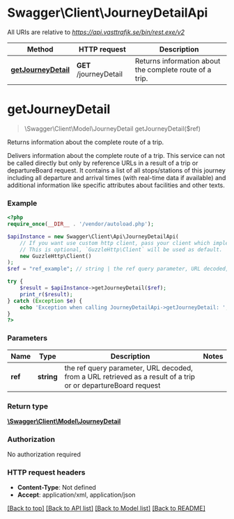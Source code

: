 # Swagger\Client\JourneyDetailApi

All URIs are relative to *https://api.vasttrafik.se/bin/rest.exe/v2*

Method | HTTP request | Description
------------- | ------------- | -------------
[**getJourneyDetail**](JourneyDetailApi.md#getJourneyDetail) | **GET** /journeyDetail | Returns information about the complete route of a trip.


# **getJourneyDetail**
> \Swagger\Client\Model\JourneyDetail getJourneyDetail($ref)

Returns information about the complete route of a trip.

Delivers information about the complete route of a trip. This service can not be called directly but only by reference URLs in a result of a trip or departureBoard request. It contains a list of all stops/stations of this journey including all departure and arrival times (with real-time data if available) and additional information like specific attributes about facilities and other texts.

### Example
```php
<?php
require_once(__DIR__ . '/vendor/autoload.php');

$apiInstance = new Swagger\Client\Api\JourneyDetailApi(
    // If you want use custom http client, pass your client which implements `GuzzleHttp\ClientInterface`.
    // This is optional, `GuzzleHttp\Client` will be used as default.
    new GuzzleHttp\Client()
);
$ref = "ref_example"; // string | the ref query parameter, URL decoded, from a URL retrieved as a result of a trip or or departureBoard request

try {
    $result = $apiInstance->getJourneyDetail($ref);
    print_r($result);
} catch (Exception $e) {
    echo 'Exception when calling JourneyDetailApi->getJourneyDetail: ', $e->getMessage(), PHP_EOL;
}
?>
```

### Parameters

Name | Type | Description  | Notes
------------- | ------------- | ------------- | -------------
 **ref** | **string**| the ref query parameter, URL decoded, from a URL retrieved as a result of a trip or or departureBoard request |

### Return type

[**\Swagger\Client\Model\JourneyDetail**](../Model/JourneyDetail.md)

### Authorization

No authorization required

### HTTP request headers

 - **Content-Type**: Not defined
 - **Accept**: application/xml, application/json

[[Back to top]](#) [[Back to API list]](../../README.md#documentation-for-api-endpoints) [[Back to Model list]](../../README.md#documentation-for-models) [[Back to README]](../../README.md)

